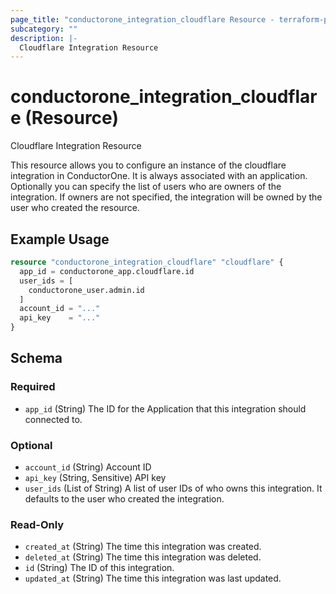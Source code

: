 ```yaml
---
page_title: "conductorone_integration_cloudflare Resource - terraform-provider-conductorone"
subcategory: ""
description: |-
  Cloudflare Integration Resource
---
```


# conductorone_integration_cloudflare (Resource)

Cloudflare Integration Resource

This resource allows you to configure an instance of the cloudflare integration in ConductorOne.
It is always associated with an application. Optionally you can specify the list of users who are owners of the integration.
If owners are not specified, the integration will be owned by the user who created the resource.

## Example Usage

```terraform
resource "conductorone_integration_cloudflare" "cloudflare" {
  app_id = conductorone_app.cloudflare.id
  user_ids = [
    conductorone_user.admin.id
  ]
  account_id = "..."
  api_key    = "..."
}
```

<!-- schema generated by tfplugindocs -->
## Schema

### Required

- `app_id` (String) The ID for the Application that this integration should connected to.

### Optional

- `account_id` (String) Account ID
- `api_key` (String, Sensitive) API key
- `user_ids` (List of String) A list of user IDs of who owns this integration. It defaults to the user who created the integration.

### Read-Only

- `created_at` (String) The time this integration was created.
- `deleted_at` (String) The time this integration was deleted.
- `id` (String) The ID of this integration.
- `updated_at` (String) The time this integration was last updated.
